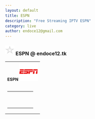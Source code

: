 ```yaml
---
layout: default
title: ESPN
description: "Free Streaming IPTV ESPN"
category: live
author: endoce12@gmail.com
---
```

### <img src="/img/estrella.svg" style="margin-bottom:5px;" width="30px"> ESPN @ endoce12.tk
<table border="0" width="100%" cellspacing="0" cellpadding="2" class="eBlock">
 <tbody><tr><td class="eText" colspan="2">
 <center><span style="font-size: 10pt; font-weight: bold; ">ESPN </span><img src="/img/espn.png" width="60"><br><br>
 <table border="0" cellpadding="0" cellspacing="0"> 
 <tbody><tr> 
 <td width="21" background="http://ovego.tv/images/12421152032.png" height="13"> 
 </td> 
 <td background="http://ovego.tv/images/55452124552.png" height="13"> 
 </td> 
 
 <td width="21" background="http://ovego.tv/images/45454787.png" height="13"> 
 </td> 
 </tr> 
 <tr> 
 <td width="21" background="http://ovego.tv/images/21210212120.png"> 
 </td> 
 <td> 
 <div id="media"><script type="text/javascript">swidth="600"; sheight="380";</script><script type="text/javascript" src="http://www.sawlive.tv/embedz/vrljet1"></script></div>
</td> 
 <td width="21" background="http://ovego.tv/images/203233451.png"> 
 </td> 
 </tr> 
 <tr> 
 <td width="21" background="http://ovego.tv/images/23121542.png" height="17"> 
 </td> 
 <td background="http://ovego.tv/images/12345456.png" height="17"> 
 </td> 
 
 <td width="21" background="http://ovego.tv/images/2656564.png" height="25"> 
 </td> 
 
 </tr> 
 </tbody>
 </table>

</center>
 </td></tr>
</tbody></table>

